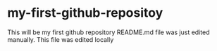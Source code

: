 # my-first-github-repositoy
This will be my first github repository
README.md file was just edited manually. This file was edited locally
